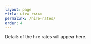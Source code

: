 ```yaml
---
layout: page
title: Hire rates
permalink: /hire-rates/
order: 4
---
```


Details of the hire rates will appear here.